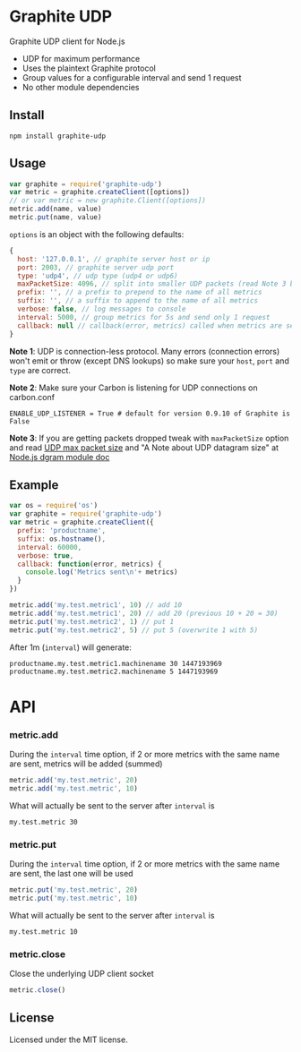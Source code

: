 # Graphite UDP

Graphite UDP client for Node.js

* UDP for maximum performance
* Uses the plaintext Graphite protocol
* Group values for a configurable interval and send 1 request
* No other module dependencies

## Install
```
npm install graphite-udp
```

## Usage
```js
var graphite = require('graphite-udp')
var metric = graphite.createClient([options])
// or var metric = new graphite.Client([options])
metric.add(name, value)
metric.put(name, value)
```

`options` is an object with the following defaults:

```js
{
  host: '127.0.0.1', // graphite server host or ip
  port: 2003, // graphite server udp port
  type: 'udp4', // udp type (udp4 or udp6)
  maxPacketSize: 4096, // split into smaller UDP packets (read Note 3 below)
  prefix: '', // a prefix to prepend to the name of all metrics
  suffix: '', // a suffix to append to the name of all metrics
  verbose: false, // log messages to console
  interval: 5000, // group metrics for 5s and send only 1 request
  callback: null // callback(error, metrics) called when metrics are sent
}
```

__Note 1__: UDP is connection-less protocol. Many errors (connection errors)
won't emit or throw (except DNS lookups) so make sure your `host`, `port` and
`type` are correct.

__Note 2__: Make sure your Carbon is listening for UDP connections on carbon.conf

`ENABLE_UDP_LISTENER = True # default for version 0.9.10 of Graphite is False`

__Note 3__: If you are getting packets dropped tweak with
`maxPacketSize` option and read
[UDP max packet size](https://github.com/nodejs/node-v0.x-archive/issues/1623) and "A Note about UDP datagram size" at
[Node.js dgram module doc](https://nodejs.org/api/dgram.html)


## Example
```js
var os = require('os')
var graphite = require('graphite-udp')
var metric = graphite.createClient({
  prefix: 'productname',
  suffix: os.hostname(),
  interval: 60000,
  verbose: true,
  callback: function(error, metrics) {
    console.log('Metrics sent\n'+ metrics)
  }
})

metric.add('my.test.metric1', 10) // add 10
metric.add('my.test.metric1', 20) // add 20 (previous 10 + 20 = 30)
metric.put('my.test.metric2', 1) // put 1
metric.put('my.test.metric2', 5) // put 5 (overwrite 1 with 5)
```

After 1m (`interval`) will generate:

```
productname.my.test.metric1.machinename 30 1447193969
productname.my.test.metric2.machinename 5 1447193969
```

# API

### metric.add
During the `interval` time option, if 2 or more metrics with the same name
are sent, metrics will be added (summed)

```js
metric.add('my.test.metric', 20)
metric.add('my.test.metric', 10)
```
What will actually be sent to the server after `interval` is

```
my.test.metric 30
```

### metric.put
During the `interval` time option, if 2 or more metrics with the same name
are sent, the last one will be used

```js
metric.put('my.test.metric', 20)
metric.put('my.test.metric', 10)
```
What will actually be sent to the server after `interval` is

```
my.test.metric 10
```

### metric.close
Close the underlying UDP client socket

```js
metric.close()
```

## License

Licensed under the MIT license.